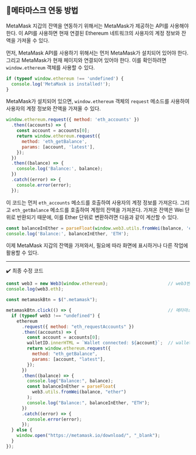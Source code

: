 ## 📌메타마스크 연동 방법
MetaMask 지갑의 잔액을 연동하기 위해서는 MetaMask가 제공하는 API를 사용해야 한다. 
이 API를 사용하면 현재 연결된 Ethereum 네트워크의 사용자의 계정 정보와 잔액을 가져올 수 있다.

먼저, MetaMask API를 사용하기 위해서는 먼저 MetaMask가 설치되어 있어야 한다.
그리고 MetaMask가 현재 페이지와 연결되어 있어야 한다. 이를 확인하려면 `window.ethereum` 객체를 사용할 수 있다.
```javascript
if (typeof window.ethereum !== 'undefined') {
  console.log('MetaMask is installed!');
}
```
MetaMask가 설치되어 있으면, `window.ethereum` 객체의 `request` 메소드를 사용하여 사용자의 계정 정보와 잔액을 가져올 수 있다.
```javascript
window.ethereum.request({ method: 'eth_accounts' })
  .then((accounts) => {
    const account = accounts[0];
    return window.ethereum.request({
      method: 'eth_getBalance',
      params: [account, 'latest'],
    });
  })
  .then((balance) => {
    console.log('Balance:', balance);
  })
  .catch((error) => {
    console.error(error);
  });
```
이 코드는 먼저 `eth_accounts` 메소드를 호출하여 사용자의 계정 정보를 가져온다.
그리고 `eth_getBalance` 메소드를 호출하여 계정의 잔액을 가져온다.
가져온 잔액은 Wei 단위로 반환되기 때문에, 이를 Ether 단위로 변환하려면 다음과 같이 계산할 수 있다.
```javascript
const balanceInEther = parseFloat(window.web3.utils.fromWei(balance, 'ether'));
console.log('Balance:', balanceInEther, 'ETH');
```
이제 MetaMask 지갑의 잔액을 가져와서, 필요에 따라 화면에 표시하거나 다른 작업에 활용할 수 있다.
***
✔️ 최종 수정 코드
```javascript
const web3 = new Web3(window.ethereum);                       // web3변수를 만들어서 할당하였다.
console.log(web3.eth);

const metamaskBtn = $(".metamask");

metamaskBtn.click(() => {                                     // 메타마스크 버튼을 만들어서 버튼 클릭시 이벤트가 발생하도록 하였다.
  if (typeof web3 !== "undefined") {
    ethereum
      .request({ method: "eth_requestAccounts" })
      .then((accounts) => {
        const account = accounts[0];
        walletID.innerHTML = `Wallet connected: ${account}`;  // walletID 라는 id값을 가진 div에 지갑주소를 넣었다.
        return window.ethereum.request({
          method: "eth_getBalance",
          params: [account, "latest"],
        });
      })
      .then((balance) => {
        console.log("Balance:", balance);
        const balanceInEther = parseFloat(
          web3.utils.fromWei(balance, "ether")
        );
        console.log("Balance:", balanceInEther, "ETH");
      })
      .catch((error) => {
        console.error(error);
      });
  } else {
    window.open("https://metamask.io/download/", "_blank");
  }
});
```
